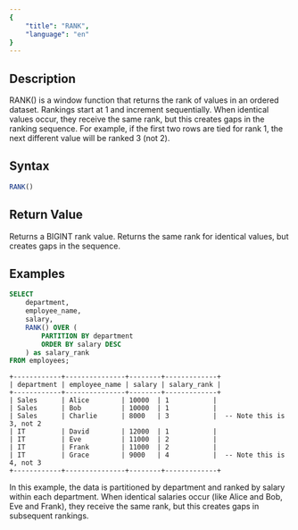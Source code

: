 ```yaml
---
{
    "title": "RANK",
    "language": "en"
}
---
```


<!--  Licensed to the Apache Software Foundation (ASF) under one or more contributor license agreements.  See the NOTICE file distributed with this work for additional information regarding copyright ownership.  The ASF licenses this file to you under the Apache License, Version 2.0 (the "License"); you may not use this file except in compliance with the License.  You may obtain a copy of the License at

  http://www.apache.org/licenses/LICENSE-2.0

Unless required by applicable law or agreed to in writing, software distributed under the License is distributed on an "AS IS" BASIS, WITHOUT WARRANTIES OR CONDITIONS OF ANY KIND, either express or implied.  See the License for the specific language governing permissions and limitations under the License. -->

## Description

RANK() is a window function that returns the rank of values in an ordered dataset. Rankings start at 1 and increment sequentially. When identical values occur, they receive the same rank, but this creates gaps in the ranking sequence. For example, if the first two rows are tied for rank 1, the next different value will be ranked 3 (not 2).

## Syntax

```sql
RANK()
```

## Return Value

Returns a BIGINT rank value. Returns the same rank for identical values, but creates gaps in the sequence.

## Examples

```sql
SELECT 
    department,
    employee_name,
    salary,
    RANK() OVER (
        PARTITION BY department 
        ORDER BY salary DESC
    ) as salary_rank
FROM employees;
```

```text
+------------+---------------+--------+-------------+
| department | employee_name | salary | salary_rank |
+------------+---------------+--------+-------------+
| Sales      | Alice        | 10000  | 1           |
| Sales      | Bob          | 10000  | 1           |
| Sales      | Charlie      | 8000   | 3           |  -- Note this is 3, not 2
| IT         | David        | 12000  | 1           |
| IT         | Eve          | 11000  | 2           |
| IT         | Frank        | 11000  | 2           |
| IT         | Grace        | 9000   | 4           |  -- Note this is 4, not 3
+------------+---------------+--------+-------------+
```

In this example, the data is partitioned by department and ranked by salary within each department. When identical salaries occur (like Alice and Bob, Eve and Frank), they receive the same rank, but this creates gaps in subsequent rankings.
